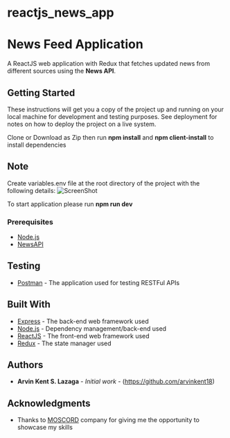 # reactjs_news_app
# News Feed Application

A ReactJS web application with Redux that fetches updated news from different sources using the **News API**.

## Getting Started

These instructions will get you a copy of the project up and running on your local machine for development and testing purposes. See deployment for notes on how to deploy the project on a live system.

Clone or Download as Zip then run **npm install** and **npm client-install** to install dependencies

## Note
Create variables.env file at the root directory of the project with the following details: 
![ScreenShot](https://user-images.githubusercontent.com/32665778/72413866-babb6500-37ab-11ea-8d03-5a7fb70027c7.PNG)

To start application please run **npm run dev**

### Prerequisites

* [Node.js](https://www.nodejs.org/)
* [NewsAPI](https://newsapi.org/)

## Testing
* [Postman](https://www.getpostman.com/) - The application used for testing RESTFul APIs

## Built With

* [Express](https://www.express.com/) - The back-end web framework used
* [Node.js](https://nodejs.org/) - Dependency management/back-end used
* [ReactJS](https://reactjs.org/) - The front-end web framework used
* [Redux](https://redux.js.org/) - The state manager used

## Authors

* **Arvin Kent S. Lazaga** - *Initial work* - (https://github.com/arvinkent18)

## Acknowledgments

* Thanks to [MOSCORD](https://www.moscord.com/) company for giving me the opportunity to showcase my skills
